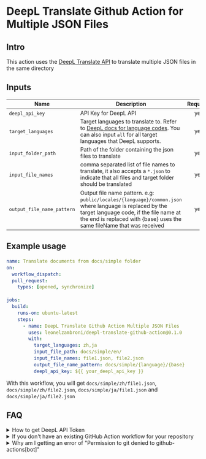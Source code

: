 # DeepL Translate Github Action for Multiple JSON Files


## Intro

This action uses the [DeepL Translate API](https://github.com/DeepLcom/deepl-node) to translate multiple JSON files in the same directory

## Inputs

| Name                       | Description                                                                                                                                                                                       | Required |
| -------------------------- | ------------------------------------------------------------------------------------------------------------------------------------------------------------------------------------------------- | :------: |
| `deepl_api_key`            | API Key for DeepL API                                                                                                                                                                             |   yes    |
| `target_languages`         | Target languages to translate to. Refer to [DeepL docs for language codes](https://www.deepl.com/docs-api/translate-text). You can also input `all` for all target languages that DeepL supports. |   yes    |
| `input_folder_path`          | Path of the folder containing the json files to translate                                                                                                                   |   yes    |
| `input_file_names`   | comma separated list of file names to translate, it also accepts a `*.json` to indicate that all files and target folder should be translated                                                                                                    |    yes    |
| `output_file_name_pattern` | Output file name pattern. e.g: `public/locales/{language}/common.json` where language is replaced by the target language code, if the file name at the end is replaced with {base} uses the same fileName that was received                                                                  |    yes    |
## Example usage

```yaml
name: Translate documents from docs/simple folder
on:
  workflow_dispatch:
  pull_request:
    types: [opened, synchronize]

jobs:
  build:
    runs-on: ubuntu-latest
    steps:
      - name: DeepL Translate Github Action Multiple JSON Files
        uses: leonelzambroni/deepl-translate-github-action@0.1.0
        with:
          target_languages: zh,ja
          input_file_path: docs/simple/en/
          input_file_names: file1.json, file2.json
          output_file_name_pattern: docs/simple/{language}/{base}
          deepl_api_key: ${{ your_deepl_api_key }}
```

With this workflow, you will get `docs/simple/zh/file1.json`, `docs/simple/zh/file2.json`, `docs/simple/ja/file1.json`  and `docs/simple/ja/file2.json`


## FAQ

<details><summary>How to get DeepL API Token</summary>

First, you need to [sign up for the free DeepL API plan](https://www.deepl.com/docs-api). Then you can go to https://www.deepl.com/account/summary and retrieve your token there.

![Screenshot of where the auth key is located on the website](DeepL_API_Auth_Key_Example.png)

</details>

<details><summary>If you don't have an existing GitHub Action workflow for your repository</summary>

1. Create a folder `.github/workflows` if you don't have it already
2. Inside that folder, create a YAML file say `translate.yml`
3. In the `translate.yml` file, you can copy the example below and modify it to your usage.
</details>

<details><summary>Why am I getting an error of "Permission to git denied to github-actions[bot]"</summary>

You have to set the workflow permissions under Repository Settings > Actions > Workflow permissions to be **"Read and write permissions"**.

![](workflow_permissions_screenshot.png)

</details>
